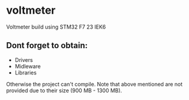# voltmeter
Voltmeter build using STM32 F7 23 IEK6


## Dont forget to obtain:
- Drivers
- Midleware
- Libraries

Otherwise the project can't compile. Note that above mentioned are not provided due to their size (900 MB - 1300 MB).
